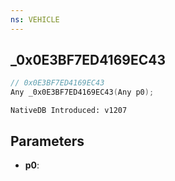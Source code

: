 ```yaml
---
ns: VEHICLE
---
```

## _0x0E3BF7ED4169EC43

```c
// 0x0E3BF7ED4169EC43
Any _0x0E3BF7ED4169EC43(Any p0);
```

```
NativeDB Introduced: v1207
```

## Parameters
* **p0**:
